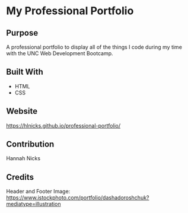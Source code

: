 # My Professional Portfolio

## Purpose
A professional portfolio to display all of the things I code during my time with the UNC Web Development Bootcamp.


## Built With
* HTML
* CSS


## Website
https://hlnicks.github.io/professional-portfolio/


## Contribution
Hannah Nicks


## Credits
Header and Footer Image: https://www.istockphoto.com/portfolio/dashadoroshchuk?mediatype=illustration